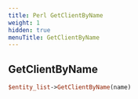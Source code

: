 ```yaml
---
title: Perl GetClientByName
weight: 1
hidden: true
menuTitle: GetClientByName
---
```

## GetClientByName
```perl
$entity_list->GetClientByName(name)
```